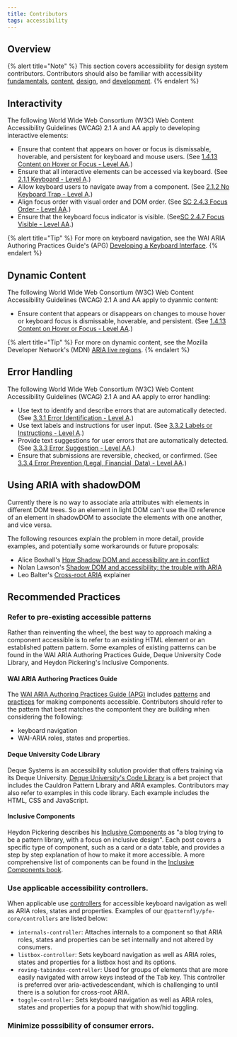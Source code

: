 ```yaml
---
title: Contributors
tags: accessibility
---
```


## Overview

{% alert title="Note" %}
This section covers accessibility for design system contributors. Contributors should also be familiar with accessibility [fundamentals](../fundamentals), [content](../content), [design](../design), and [development](../design).
{% endalert %}

## Interactivity
The following World Wide Web Consortium (W3C) Web Content Accessibility Guidelines (WCAG) 2.1 A and AA apply to developing interactive elements:

- Ensure that content that appears on hover or focus is dismissable, hoverable, and persistent for keyboard and mouse users. (See [1.4.13 Content on Hover or Focus - Level AA](https://www.w3.org/WAI/WCAG22/Understanding/content-on-hover-or-focus.html).)
- Ensure that all interactive elements can be accessed via keyboard. (See [2.1.1 Keyboard - Level A](https://www.w3.org/WAI/WCAG22/Understanding/keyboard.html).)
- Allow keyboard users to navigate away from a component. (See [2.1.2 No Keyboard Trap - Level A](https://www.w3.org/WAI/WCAG22/Understanding/no-keyboard-trap.html).)
- Align focus order with visual order and DOM order. (See [SC 2.4.3 Focus Order - Level AA](https://www.w3.org/WAI/WCAG22/Understanding/focus-visible.html).)
- Ensure that the keyboard focus indicator is visible. (See[SC 2.4.7 Focus Visible - Level AA](https://www.w3.org/WAI/WCAG22/Understanding/focus-visible.html).)

{% alert title="Tip" %}
For more on keyboard navigation, see the WAI ARIA Authoring Practices Guide's  (APG) [Developing a Keyboard Interface](https://www.w3.org/WAI/ARIA/apg/practices/keyboard-interface/).
{% endalert %}

## Dynamic Content

The following World Wide Web Consortium (W3C) Web Content Accessibility Guidelines (WCAG) 2.1 A and AA apply to dyanmic content:

- Ensure content that appears or disappears on changes to mouse hover or keyboard focus is dismissable, hoverable, and persistent. (See [1.4.13 Content on Hover or Focus - Level AA](https://www.w3.org/WAI/WCAG21/Understanding/content-on-hover-or-focus.html).)

{% alert title="Tip" %}
For more on dynamic content, see the Mozilla Developer Network's (MDN) [ARIA live regions](https://developer.mozilla.org/en-US/docs/Web/Accessibility/ARIA/ARIA_Live_Regions).
{% endalert %}

## Error Handling

The following World Wide Web Consortium (W3C) Web Content Accessibility Guidelines (WCAG) 2.1 A and AA apply to error handling:

- Use text to identify and describe errors that are automatically detected. (See [3.3.1 Error Identification - Level A](https://www.w3.org/WAI/WCAG22/Understanding/error-identification.html).)
- Use text labels and instructions for user input. (See [3.3.2 Labels or Instructions - Level A](https://www.w3.org/WAI/WCAG22/Understanding/labels-or-instructions.html).)
- Provide text suggestions for user errors that are automatically detected. (See [3.3.3 Error Suggestion - Level AA](https://www.w3.org/WAI/WCAG22/Understanding/error-suggestion.html).)
- Ensure that submissions are reversible, checked, or confirmed. (See [3.3.4 Error Prevention (Legal, Financial, Data) - Level AA](https://www.w3.org/WAI/WCAG22/Understanding/error-prevention-legal-financial-data.html).)

## Using ARIA with shadowDOM
Currently there is no way to associate aria attributes with elements in different DOM trees. So an element in light DOM can't use the ID reference of an element in shadowDOM to associate the elements with one another, and vice versa. 

The following resources explain the problem in more detail, provide examples, and potentially some workarounds or future proposals:

- Alice Boxhall's [How Shadow DOM and accessibility are in conflict](https://alice.pages.igalia.com/blog/how-shadow-dom-and-accessibility-are-in-conflict/)
- Nolan Lawson's [Shadow DOM and accessibility: the trouble with ARIA](https://nolanlawson.com/2022/11/28/shadow-dom-and-accessibility-the-trouble-with-aria/)
- Leo Balter's [Cross-root ARIA](https://github.com/leobalter/cross-root-aria-delegation/blob/main/explainer.md) explainer

## Recommended Practices

### Refer to pre-existing accessible patterns

Rather than reinventing the wheel, the best way to approach making a component accessible is to refer to an existing HTML element or an established pattern pattern. Some examples of existing patterns can be found in the WAI ARIA Authoring Practices Guide, Deque University Code Library, and Heydon Pickering's Inclusive Components.

#### WAI ARIA Authoring Practices Guide

The [WAI ARIA Authoring Practices Guide (APG)](https://www.w3.org/WAI/ARIA/apg) includes [patterns](https://www.w3.org/WAI/ARIA/apg/patterns/) and [practices](https://www.w3.org/WAI/ARIA/apg/practices/) for making components accessible. Contributors should refer to the pattern that best matches the compontent they are building when considering the following:
- keyboard navigation
- WAI-ARIA roles, states and properties.

#### Deque University Code Library

Deque Systems is an accessibility solution provider that offers training via its Deque University. [Deque University's Code Library](https://dequeuniversity.com/library/) is a bet project that includes the Cauldron Pattern Library and ARIA examples. Contributors may also refer to examples in this code library. Each example includes the HTML, CSS and JavaScript.

#### Inclusive Components

Heydon Pickering describes his [Inclusive Components](https://inclusive-components.design) as "a blog trying to be a pattern library, with a focus on inclusive design". Each post covers a specific type of component, such as a card or a data table, and provides a step by step explanation of how to make it more accessible. A more comprehensive list of components can be found in the [Inclusive Components book](http://book.inclusive-components.design/).

### Use applicable accessibility controllers.

When applicable use [controllers](https://lit.dev/docs/api/controllers/) for accessible keyboard navigation as well as ARIA roles, states and properties. Examples of our `@patternfly/pfe-core/controllers` are listed below:

- `internals-controller`: Attaches internals to a component so that ARIA roles, states and properties can be set internally and not altered by consumers.
- `listbox-controller`: Sets keyboard navigation as well as ARIA roles, states and properties for a listbox host and its options.
- `roving-tabindex-controller`: Used for groups of elements that are more easily navigated with arrow keys instead of the <kbd>Tab</kbd> key. This controller is preferred over aria-activedescendant, which is challenging to until there is a solution for cross-root ARIA. 
- `toggle-controller`: Sets keyboard navigation as well as ARIA roles, states and properties for a popup that with show/hid toggling.

### Minimize posssibility of consumer errors.